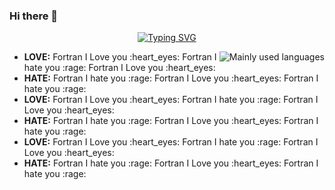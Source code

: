### Hi there 👋

<div align="center">
  
[![Typing SVG](https://readme-typing-svg.herokuapp.com?font=Press+Start+2P&size=30&pause=1000&color=F7AF85&center=true&vCenter=true&random=false&width=1000&height=60&lines=I+HATE+FORTRAN;I+LOVE+FORTRAN)](https://git.io/typing-svg)

</div>

<img align="right" src="https://github-readme-stats.vercel.app/api/top-langs/?username=liangguangyii&hide_title=false&hide_border=true&layout=compact&theme=transparent" alt="Mainly used languages">

<ul>
  <li><b>LOVE:</b> Fortran I Love you :heart_eyes: Fortran I hate you :rage: Fortran I Love you :heart_eyes:</li>
  <li><b>HATE:</b> Fortran I hate you :rage: Fortran I Love you :heart_eyes: Fortran I hate you :rage:</li>
  <li><b>LOVE:</b> Fortran I Love you :heart_eyes: Fortran I hate you :rage: Fortran I Love you :heart_eyes:</li>
  <li><b>HATE:</b> Fortran I hate you :rage: Fortran I Love you :heart_eyes: Fortran I hate you :rage:</li>
  <li><b>LOVE:</b> Fortran I Love you :heart_eyes: Fortran I hate you :rage: Fortran I Love you :heart_eyes:</li>
  <li><b>HATE:</b> Fortran I hate you :rage: Fortran I Love you :heart_eyes: Fortran I hate you :rage:</li>
</ul>

